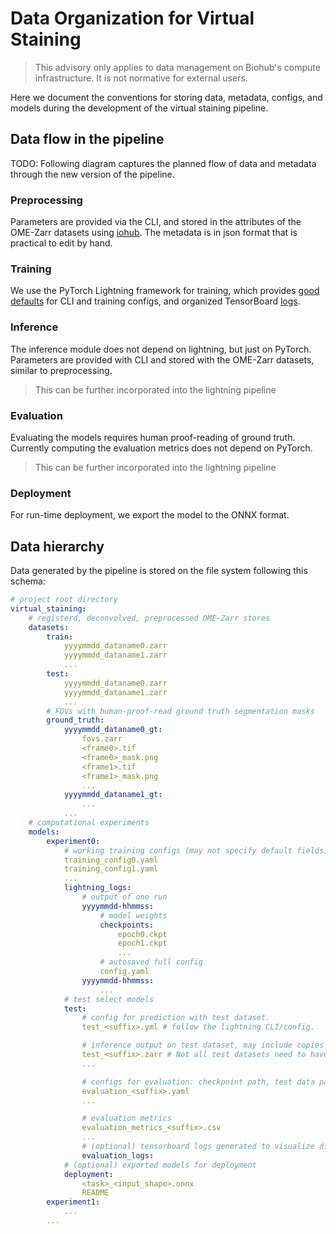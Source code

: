 # Data Organization for Virtual Staining

> This advisory only applies to data management on Biohub's compute infrastructure.
> It is not normative for external users.

Here we document the conventions for storing data, metadata, configs,
and models during the development of the virtual staining pipeline.

## Data flow in the pipeline

TODO: Following diagram captures the planned flow of data and metadata through the new version of the pipeline.

### Preprocessing

Parameters are provided via the CLI, and stored in the attributes of
the OME-Zarr datasets using [iohub](https://github.com/czbiohub/iohub).
The metadata is in json format that is practical to edit by hand.

### Training

We use the PyTorch Lightning framework for training,
which provides [good defaults](https://pytorch-lightning.readthedocs.io/en/1.6.5/common/lightning_cli.html)
for CLI and training configs,
and organized TensorBoard [logs](https://lightning.ai/docs/pytorch/stable/extensions/logging.html).

### Inference

The inference module does not depend on lightning, but just on PyTorch.
Parameters are provided with CLI and stored with the OME-Zarr datasets,
similar to preprocessing.

> This can be further incorporated into the lightning pipeline

### Evaluation

Evaluating the models requires human proof-reading of ground truth.
Currently computing the evaluation metrics does not depend on PyTorch.

> This can be further incorporated into the lightning pipeline

### Deployment

For run-time deployment, we export the model to the ONNX format.

## Data hierarchy

Data generated by the pipeline is stored on the file system following this schema:

```yaml
# project root directory
virtual_staining:
    # registerd, deconvolved, preprocessed OME-Zarr stores
    datasets:
        train:
            yyyymmdd_dataname0.zarr
            yyyymmdd_dataname1.zarr
            ...
        test:
            yyyymmdd_dataname0.zarr
            yyyymmdd_dataname1.zarr
            ...
        # FOVs with human-proof-read ground truth segmentation masks
        ground_truth:
            yyyymmdd_dataname0_gt:
                fovs.zarr
                <frame0>.tif
                <frame0>_mask.png
                <frame1>.tif
                <frame1>_mask.png
                ...
            yyyymmdd_dataname1_gt:
                ...
            ...
    # computational experiments
    models:
        experiment0:
            # working training configs (may not specify default fields)
            training_config0.yaml
            training_config1.yaml
            ...
            lightning_logs:
                # output of one run
                yyyymmdd-hhmmss:
                    # model weights
                    checkpoints:
                        epoch0.ckpt
                        epoch1.ckpt
                        ...
                    # autosaved full config
                    config.yaml
                yyyymmdd-hhmmss:
                    ...
            # test select models
            test: 
                # config for prediction with test dataset.
                test_<suffix>.yml # follow the lightning CLI/config.

                # inference output on test dataset, may include copies of input and ground truth to facilitate visualization of model performance. 
                test_<suffix>.zarr # Not all test datasets need to have human curated ground truth.
                ...

                # configs for evaluation: checkpoint path, test data path that have ground turth included, and choice of metrics.
                evaluation_<suffix>.yaml
                ...

                # evaluation metrics
                evaluation_metrics_<suffix>.csv
                ...
                # (optional) tensorboard logs generated to visualize distribution of metrics or specific samples of input, prediction, ground truth.
                evaluation_logs: 
            # (optional) exported models for deployment
            deployment:
                <task>_<input_shape>.onnx
                README
        experiment1:
            ...
        ...
```
